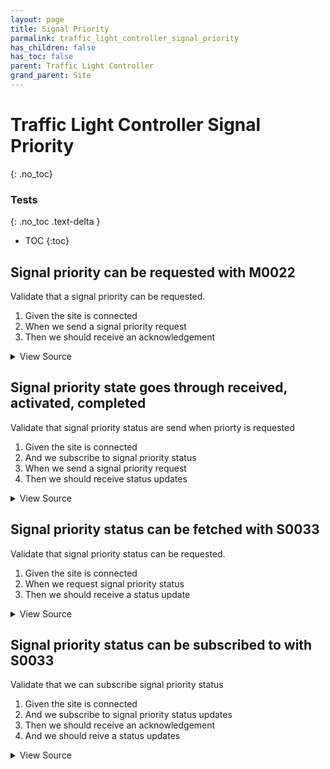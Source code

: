 ```yaml
---
layout: page
title: Signal Priority
parmalink: traffic_light_controller_signal_priority
has_children: false
has_toc: false
parent: Traffic Light Controller
grand_parent: Site
---
```


# Traffic Light Controller Signal Priority
{: .no_toc}



### Tests
{: .no_toc .text-delta }

- TOC
{:toc}

## Signal priority can be requested with M0022

Validate that a signal priority can be requested.

1. Given the site is connected
2. When we send a signal priority request
3. Then we should receive an acknowledgement

<details markdown="block">
  <summary>
     View Source
  </summary>
```ruby
Validator::Site.connected do |task,supervisor,site|
  signal_group = Validator.config['components']['signal_group'].keys.first
  command_list = build_command_list :M0022, :requestPriority, {
    requestId: SecureRandom.uuid()[0..3],
    signalGroupId: signal_group,
    type: 'new',
    level: 7,
    eta: 10,
    vehicleType: 'car'
  }
  prepare task, site
  send_command_and_confirm @task, command_list,
    "Request signal priority for signal group #{signal_group}"
end
```
</details>




## Signal priority state goes through received, activated, completed

Validate that signal priority status are send when priorty is requested

1. Given the site is connected
2. And we subscribe to signal priority status
2. When we send a signal priority request
3. Then we should receive status updates

<details markdown="block">
  <summary>
     View Source
  </summary>
```ruby
Validator::Site.connected do |task,supervisor,site|
  sequence = ['received','activated','completed']
  # subscribe
  component = Validator.config['main_component']
  log "Subscribing to signal priority request status updates"
  status_list = [{'sCI'=>'S0033','n'=>'status','uRt'=>'0'}]
  status_list.map! { |item| item.merge!('sOc' => 'True') } if use_sOc?(site)
  site.subscribe_to_status component, status_list
  # start collector
  request_id = SecureRandom.uuid()[0..3]    # make a message id
  num = sequence.length
  states = []
  result = nil
  collector = nil
  collect_task = task.async do
    collector = RSMP::Collector.new(
      site,
      type: "StatusUpdate",
      num: num,
      timeout: Validator.config['timeouts']['priority_completion'],
      component: component
    )
    def search_for_request_state request_id, message, states
      message.attribute('sS').each do |status|
        return nil unless status['sCI'] == 'S0033' && status['n'] == 'status'
        status['s'].each do |priority|
          next unless priority['r'] == request_id  # is this our request
          state = priority['s']
          next unless state != states.last  # did the state change?
          log "Priority request reached state '#{state}'"
          return state
        end
      end
      nil
    end
    result = collector.collect do |message|
      state = search_for_request_state request_id, message, states
      next unless state
      states << state
      :keep
    end
  end
  def send_priority_request log, id:nil, site:, component:
    # send an unrelated request before our request, to check that it does not interfere
    log log
    signal_group = Validator.config['components']['signal_group'].keys.first
    command_list = build_command_list :M0022, :requestPriority, {
      requestId: (id || SecureRandom.uuid()[0..3]),
      signalGroupId: signal_group,
      type: 'new',
      level: 7,
      eta: 2,
      vehicleType: 'car'
    }
    site.send_command component, command_list
  end
  send_priority_request "Send an unrelated signal priority request before",
    site: site, component: component
  send_priority_request "Send our signal priority request",
    site: site, component: component, id: request_id
  send_priority_request "Send an unrelated signal priority request after",
    site: site, component: component
  # wait for collector to complete and check result
  collect_task.wait
  expect(result).to eq(:ok)
  expect(collector.messages).to be_an(Array)
  expect(collector.messages.size).to eq(num)
  expect(states).to eq(sequence), "Expected state sequence #{sequence}, got #{states}"
ensure
  # unsubcribe
  unsubscribe_list = status_list.map { |item| item.slice('sCI','n') }
  site.unsubscribe_to_status component, unsubscribe_list
end
```
</details>




## Signal priority status can be fetched with S0033

Validate that signal priority status can be requested.

1. Given the site is connected
2. When we request signal priority status
3. Then we should receive a status update

<details markdown="block">
  <summary>
     View Source
  </summary>
```ruby
Validator::Site.connected do |task,supervisor,site|
  request_status_and_confirm site, "signal group status",
    { S0033: [:status] }
end
```
</details>




## Signal priority status can be subscribed to with S0033

Validate that we can subscribe signal priority status

1. Given the site is connected
2. And we subscribe to signal priority status updates
4. Then we should receive an acknowledgement
5. And we should reive a status updates

<details markdown="block">
  <summary>
     View Source
  </summary>
```ruby
Validator::Site.connected do |task,supervisor,site|
  prepare task, site
  status_list = [{'sCI'=>'S0033','n'=>'status','uRt'=>'0'}]
  status_list.map! { |item| item.merge!('sOc' => 'True') } if use_sOc?(site)
  wait_for_status task, 'signal priority status', status_list
end
```
</details>


